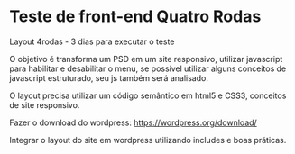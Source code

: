# Teste de front-end Quatro Rodas

Layout 4rodas - 3 dias para executar o teste

O objetivo é transforma um PSD em um site responsivo, utilizar javascript para habilitar e desabilitar o menu, se possível utilizar alguns conceitos de javascript estruturado, seu js também será analisado.

O layout precisa utilizar um código semântico em html5 e CSS3, conceitos de site responsivo.

Fazer o download do wordpress: https://wordpress.org/download/

Integrar o layout do site em wordpress utilizando includes e boas práticas.
